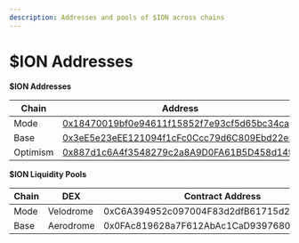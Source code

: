 ```yaml
---
description: Addresses and pools of $ION across chains
---
```


# $ION Addresses

**$ION Addresses**&#x20;

<table><thead><tr><th width="176">Chain</th><th>Address </th></tr></thead><tbody><tr><td>Mode</td><td><a href="https://explorer.mode.network/address/0x18470019bf0e94611f15852f7e93cf5d65bc34ca?tab=txs">0x18470019bf0e94611f15852f7e93cf5d65bc34ca</a></td></tr><tr><td>Base</td><td><a href="https://basescan.org/address/0x3ee5e23eee121094f1cfc0ccc79d6c809ebd22e5">0x3eE5e23eEE121094f1cFc0Ccc79d6C809Ebd22e5</a></td></tr><tr><td>Optimism</td><td><a href="https://optimistic.etherscan.io/address/0x887d1c6a4f3548279c2a8a9d0fa61b5d458d14fc#readProxyContract">0x887d1c6A4f3548279c2a8A9D0FA61B5D458d14fC</a></td></tr></tbody></table>

**$ION Liquidity Pools**

<table><thead><tr><th width="100">Chain</th><th width="121">DEX</th><th>Contract Address</th></tr></thead><tbody><tr><td>Mode</td><td>Velodrome</td><td>0xC6A394952c097004F83d2dfB61715d245A38735a</td></tr><tr><td>Base</td><td>Aerodrome</td><td>0x0FAc819628a7F612AbAc1CaD939768058cc0170c</td></tr></tbody></table>

